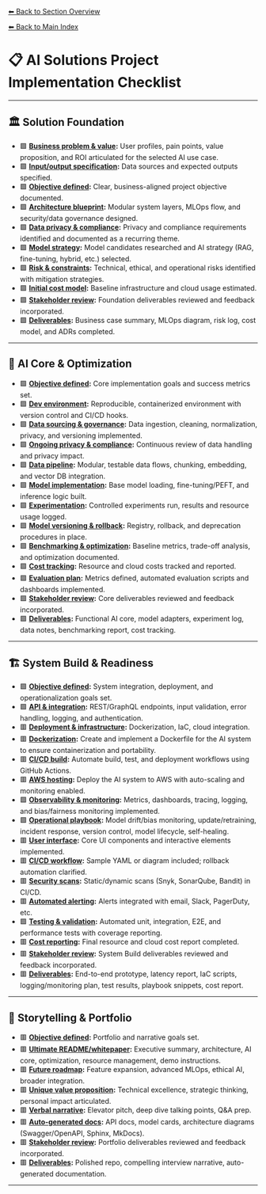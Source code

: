 [⬅ Back to Section Overview](README.md)

[⬅ Back to Main Index](../INDEX.md)

# 📋 AI Solutions Project Implementation Checklist

---

## 🏛️ Solution Foundation

- 🟩 **[Business problem & value](foundation/Business_Problem_Value.md):** User profiles, pain points, value proposition, and ROI articulated for the selected AI use case.
- 🟩 **[Input/output specification](foundation/Business_Problem_Value.md):** Data sources and expected outputs specified.
- 🟩 **[Objective defined](foundation/Objective.md):** Clear, business-aligned project objective documented.
- 🟩 **[Architecture blueprint](foundation/Architecture_Blueprint.md):** Modular system layers, MLOps flow, and security/data governance designed.
- 🟩 **[Data privacy & compliance](foundation/Architecture_Blueprint.md):** Privacy and compliance requirements identified and documented as a recurring theme.
- 🟩 **[Model strategy](foundation/Model_Strategy.md):** Model candidates researched and AI strategy (RAG, fine-tuning, hybrid, etc.) selected.
- 🟩 **[Risk & constraints](foundation/Risk_Constraints.md):** Technical, ethical, and operational risks identified with mitigation strategies.
- 🟩 **[Initial cost model](foundation/Deliverables.md):** Baseline infrastructure and cloud usage estimated.
- 🟩 **[Stakeholder review](foundation/Deliverables.md):** Foundation deliverables reviewed and feedback incorporated.
- 🟩 **[Deliverables](foundation/Deliverables.md):** Business case summary, MLOps diagram, risk log, cost model, and ADRs completed.

---

## 🧠 AI Core & Optimization

- 🟩 **[Objective defined](core/Objective.md):** Core implementation goals and success metrics set.
- 🟩 **[Dev environment](core/Dev_Environment_Data.md):** Reproducible, containerized environment with version control and CI/CD hooks.
- 🟩 **[Data sourcing & governance](core/Dev_Environment_Data.md):** Data ingestion, cleaning, normalization, privacy, and versioning implemented.
- 🟩 **[Ongoing privacy & compliance](core/Dev_Environment_Data.md):** Continuous review of data handling and privacy impact.
- 🟩 **[Data pipeline](core/Data_Pipeline_Processing.md):** Modular, testable data flows, chunking, embedding, and vector DB integration.
- 🟩 **[Model implementation](core/Model_Implementation_Experimentation.md):** Base model loading, fine-tuning/PEFT, and inference logic built.
- 🟩 **[Experimentation](core/Model_Implementation_Experimentation.md):** Controlled experiments run, results and resource usage logged.
- 🟩 **[Model versioning & rollback](core/Model_Implementation_Experimentation.md):** Registry, rollback, and deprecation procedures in place.
- 🟩 **[Benchmarking & optimization](core/Benchmarking_Optimization.md):** Baseline metrics, trade-off analysis, and optimization documented.
- 🟩 **[Cost tracking](core/Benchmarking_Optimization.md):** Resource and cloud costs tracked and reported.
- 🟩 **[Evaluation plan](core/Evaluation_Plan.md):** Metrics defined, automated evaluation scripts and dashboards implemented.
- 🟩 **[Stakeholder review](core/Deliverables.md):** Core deliverables reviewed and feedback incorporated.
- 🟩 **[Deliverables](core/Deliverables.md):** Functional AI core, model adapters, experiment log, data notes, benchmarking report, cost tracking.

---

## 🏗️ System Build & Readiness

- 🟩 **[Objective defined](build/Objective.md):** System integration, deployment, and operationalization goals set.
- 🟩 **[API & integration](build/API_Integration.md):** REST/GraphQL endpoints, input validation, error handling, logging, and authentication.
- 🟥 **[Deployment & infrastructure](build/Deployment_Infrastructure.md):** Dockerization, IaC, cloud integration.
- 🟥 **[Dockerization](build/Deployment_Infrastructure.md):** Create and implement a Dockerfile for the AI system to ensure containerization and portability.
- 🟥 **[CI/CD build](build/Deployment_Infrastructure.md):** Automate build, test, and deployment workflows using GitHub Actions.
- 🟥 **[AWS hosting](build/Deployment_Infrastructure.md):** Deploy the AI system to AWS with auto-scaling and monitoring enabled.
- 🟩 **[Observability & monitoring](build/Observability_Monitoring.md):** Metrics, dashboards, tracing, logging, and bias/fairness monitoring implemented.
- 🟩 **[Operational playbook](build/Operational_Playbook.md):** Model drift/bias monitoring, update/retraining, incident response, version control, model lifecycle, self-healing.
- 🟥 **[User interface](build/User_Interface.md):** Core UI components and interactive elements implemented.
- 🟥 **[CI/CD workflow](build/Deployment_Infrastructure.md):** Sample YAML or diagram included; rollback automation clarified.
- 🟥 **[Security scans](build/Deployment_Infrastructure.md):** Static/dynamic scans (Snyk, SonarQube, Bandit) in CI/CD.
- 🟥 **[Automated alerting](build/Observability_Monitoring.md):** Alerts integrated with email, Slack, PagerDuty, etc.
- 🟩 **[Testing & validation](build/Testing_Validation.md):** Automated unit, integration, E2E, and performance tests with coverage reporting.
- 🟥 **[Cost reporting](build/Deliverables.md):** Final resource and cloud cost report completed.
- 🟥 **[Stakeholder review](build/Deliverables.md):** System Build deliverables reviewed and feedback incorporated.
- 🟥 **[Deliverables](build/Deliverables.md):** End-to-end prototype, latency report, IaC scripts, logging/monitoring plan, test results, playbook snippets, cost report.

---

## 🌟 Storytelling & Portfolio

- 🟥 **[Objective defined](portfolio/Objective.md):** Portfolio and narrative goals set.
- 🟥 **[Ultimate README/whitepaper](portfolio/Ultimate_README.md):** Executive summary, architecture, AI core, optimization, resource management, demo instructions.
- 🟥 **[Future roadmap](portfolio/Future_Roadmap.md):** Feature expansion, advanced MLOps, ethical AI, broader integration.
- 🟥 **[Unique value proposition](portfolio/Unique_Value.md):** Technical excellence, strategic thinking, personal impact articulated.
- 🟥 **[Verbal narrative](portfolio/Verbal_Narrative.md):** Elevator pitch, deep dive talking points, Q&A prep.
- 🟥 **[Auto-generated docs](portfolio/Deliverables.md):** API docs, model cards, architecture diagrams (Swagger/OpenAPI, Sphinx, MkDocs).
- 🟥 **[Stakeholder review](portfolio/Deliverables.md):** Portfolio deliverables reviewed and feedback incorporated.
- 🟥 **[Deliverables](portfolio/Deliverables.md):** Polished repo, compelling interview narrative, auto-generated documentation.

---
